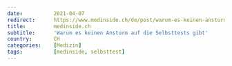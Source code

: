 ```yaml
---
date:          2021-04-07
redirect:      https://www.medinside.ch/de/post/warum-es-keinen-ansturm-auf-die-selbsttests-gibt
title:         medinside.ch
subtitle:      'Warum es keinen Ansturm auf die Selbsttests gibt'
country:       CH
categories:    [Medizin]
tags:          [medinside, selbsttest]
---
```

